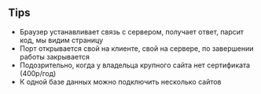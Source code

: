 ## Tips
- Браузер устанавливает связь с сервером, получает ответ, парсит код, мы видим страницу
- Порт открывается свой на клиенте, свой на сервере, по завершении работы закрывается
- Подозрительно, когда у владельца крупного сайта нет сертификата (400р/год)
- К одной базе данных можно подключить несколько сайтов